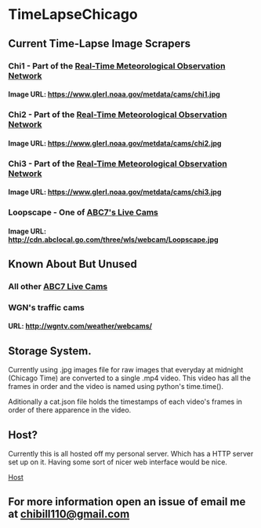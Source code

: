 # TimeLapseChicago

## Current Time-Lapse Image Scrapers

### Chi1 - Part of the [Real-Time Meteorological Observation Network](https://www.glerl.noaa.gov/metdata/)
   #### Image URL: https://www.glerl.noaa.gov/metdata/cams/chi1.jpg 

### Chi2 - Part of the [Real-Time Meteorological Observation Network](https://www.glerl.noaa.gov/metdata/)
   #### Image URL: https://www.glerl.noaa.gov/metdata/cams/chi2.jpg 
   
### Chi3 - Part of the [Real-Time Meteorological Observation Network](https://www.glerl.noaa.gov/metdata/)
   #### Image URL: https://www.glerl.noaa.gov/metdata/cams/chi3.jpg 

### Loopscape - One of [ABC7's Live Cams](http://abc7chicago.com/weather/cams/)
   #### Image URL: http://cdn.abclocal.go.com/three/wls/webcam/Loopscape.jpg

## Known About But Unused    
### All other [ABC7 Live Cams](http://abc7chicago.com/weather/cams/)

### WGN's traffic cams 
   #### URL: http://wgntv.com/weather/webcams/

 

## Storage System.
   Currently using .jpg images file for raw images that everyday at midnight (Chicago Time) are converted to a single .mp4 video.
   This video has all the frames in order and the video is named using python's time.time().
   
   Aditionally a cat.json file holds the timestamps of each video's frames in order of there apparence in the video.
   
## Host?
   Currently this is all hosted off my personal server. Which has a HTTP server set up on it.
   Having some sort of nicer web interface would be nice.
    
   [Host](https://minecraft16.ml/timelapse)
    
## For more information open an issue of email me at chibill110@gmail.com
    
